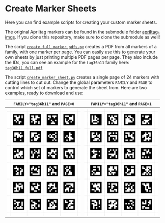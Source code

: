 # Create Marker Sheets

Here you can find example scripts for creating your custom marker sheets.

The original Apriltag markers can be found in the submodule folder [apriltag-imgs](./apriltag-imgs).
If you clone this repository, make sure to clone the submodule as well!

The script [`create_full_marker_pdfs.py`](./create_full_marker_pdfs.py) creates a PDF from all markers of a family, with one marker per page.
You can easily use this to generate your own sheets by just printing multiple PDF pages per page.
They also include the IDs, you can see an example for the `tag36h11` family here: [`tag36h11_full.pdf`](./tag36h11_full.pdf)

The script [`create_marker_sheet.py`](./create_marker_sheet.py) creates a single page of 24 markers with cutting lines to cut out. Change the global parameters `FAMILY` and `PAGE` to control which set of markers to generate the sheet from.
Here are two examples, ready to download and use:

| `FAMILY="tag36h11"` and `PAGE=0`                                    | `FAMILY="tag36h11"` and `PAGE=1`                                     |
| ------------------------------------------------------------------- | -------------------------------------------------------------------- |
| [![](./apriltags_tag36h11_0-23.png)](./apriltags_tag36h11_0-23.png) | [![](./apriltags_tag36h11_24-47.png)](./apriltags_tag36h11_0-23.png) |

